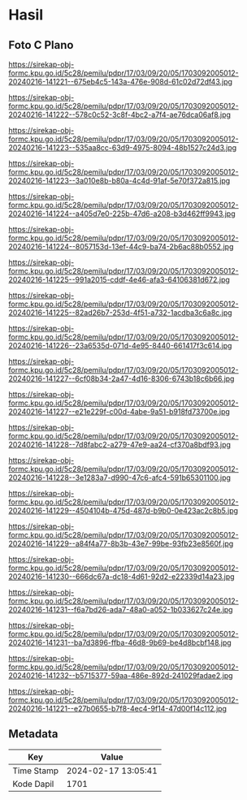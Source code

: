 # Hasil

## Foto C Plano

https://sirekap-obj-formc.kpu.go.id/5c28/pemilu/pdpr/17/03/09/20/05/1703092005012-20240216-141221--675eb4c5-143a-476e-908d-61c02d72df43.jpg

https://sirekap-obj-formc.kpu.go.id/5c28/pemilu/pdpr/17/03/09/20/05/1703092005012-20240216-141222--578c0c52-3c8f-4bc2-a7f4-ae76dca06af8.jpg

https://sirekap-obj-formc.kpu.go.id/5c28/pemilu/pdpr/17/03/09/20/05/1703092005012-20240216-141223--535aa8cc-63d9-4975-8094-48b1527c24d3.jpg

https://sirekap-obj-formc.kpu.go.id/5c28/pemilu/pdpr/17/03/09/20/05/1703092005012-20240216-141223--3a010e8b-b80a-4c4d-91af-5e70f372a815.jpg

https://sirekap-obj-formc.kpu.go.id/5c28/pemilu/pdpr/17/03/09/20/05/1703092005012-20240216-141224--a405d7e0-225b-47d6-a208-b3d462ff9943.jpg

https://sirekap-obj-formc.kpu.go.id/5c28/pemilu/pdpr/17/03/09/20/05/1703092005012-20240216-141224--8057153d-13ef-44c9-ba74-2b6ac88b0552.jpg

https://sirekap-obj-formc.kpu.go.id/5c28/pemilu/pdpr/17/03/09/20/05/1703092005012-20240216-141225--991a2015-cddf-4e46-afa3-64106381d672.jpg

https://sirekap-obj-formc.kpu.go.id/5c28/pemilu/pdpr/17/03/09/20/05/1703092005012-20240216-141225--82ad26b7-253d-4f51-a732-1acdba3c6a8c.jpg

https://sirekap-obj-formc.kpu.go.id/5c28/pemilu/pdpr/17/03/09/20/05/1703092005012-20240216-141226--23a6535d-071d-4e95-8440-661417f3c614.jpg

https://sirekap-obj-formc.kpu.go.id/5c28/pemilu/pdpr/17/03/09/20/05/1703092005012-20240216-141227--6cf08b34-2a47-4d16-8306-6743b18c6b66.jpg

https://sirekap-obj-formc.kpu.go.id/5c28/pemilu/pdpr/17/03/09/20/05/1703092005012-20240216-141227--e21e229f-c00d-4abe-9a51-b918fd73700e.jpg

https://sirekap-obj-formc.kpu.go.id/5c28/pemilu/pdpr/17/03/09/20/05/1703092005012-20240216-141228--7d8fabc2-a279-47e9-aa24-cf370a8bdf93.jpg

https://sirekap-obj-formc.kpu.go.id/5c28/pemilu/pdpr/17/03/09/20/05/1703092005012-20240216-141228--3e1283a7-d990-47c6-afc4-591b65301100.jpg

https://sirekap-obj-formc.kpu.go.id/5c28/pemilu/pdpr/17/03/09/20/05/1703092005012-20240216-141229--4504104b-475d-487d-b9b0-0e423ac2c8b5.jpg

https://sirekap-obj-formc.kpu.go.id/5c28/pemilu/pdpr/17/03/09/20/05/1703092005012-20240216-141229--a84f4a77-8b3b-43e7-99be-93fb23e8560f.jpg

https://sirekap-obj-formc.kpu.go.id/5c28/pemilu/pdpr/17/03/09/20/05/1703092005012-20240216-141230--666dc67a-dc18-4d61-92d2-e22339d14a23.jpg

https://sirekap-obj-formc.kpu.go.id/5c28/pemilu/pdpr/17/03/09/20/05/1703092005012-20240216-141231--f6a7bd26-ada7-48a0-a052-1b033627c24e.jpg

https://sirekap-obj-formc.kpu.go.id/5c28/pemilu/pdpr/17/03/09/20/05/1703092005012-20240216-141231--ba7d3896-ffba-46d8-9b69-be4d8bcbf148.jpg

https://sirekap-obj-formc.kpu.go.id/5c28/pemilu/pdpr/17/03/09/20/05/1703092005012-20240216-141232--b5715377-59aa-486e-892d-241029fadae2.jpg

https://sirekap-obj-formc.kpu.go.id/5c28/pemilu/pdpr/17/03/09/20/05/1703092005012-20240216-141221--e27b0655-b7f8-4ec4-9f14-47d00f14c112.jpg


## Metadata

| Key        | Value               |
| ---------- | ------------------- |
| Time Stamp | 2024-02-17 13:05:41 |
| Kode Dapil | 1701                |



